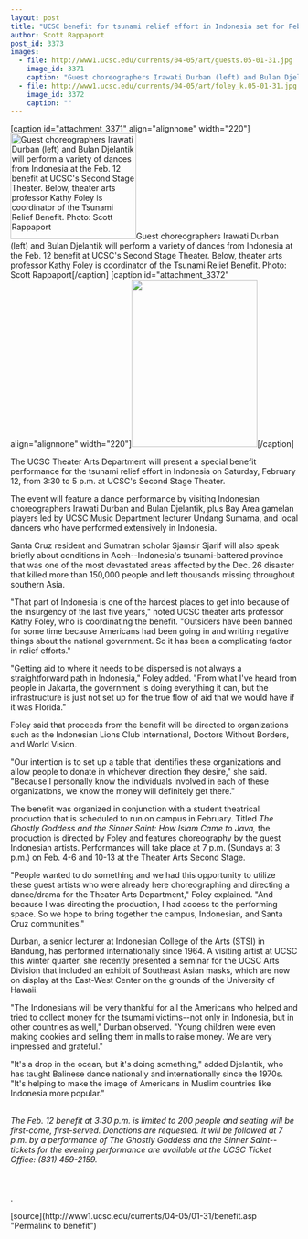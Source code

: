 ```yaml
---
layout: post
title: "UCSC benefit for tsunami relief effort in Indonesia set for February 12"
author: Scott Rappaport
post_id: 3373
images:
  - file: http://www1.ucsc.edu/currents/04-05/art/guests.05-01-31.jpg
    image_id: 3371
    caption: "Guest choreographers Irawati Durban (left) and Bulan Djelantik will perform a variety of dances from Indonesia at the Feb. 12 benefit at UCSC's Second Stage Theater. Below, theater arts professor Kathy Foley is coordinator of the Tsunami Relief Benefit. Photo: Scott Rappaport"
  - file: http://www1.ucsc.edu/currents/04-05/art/foley_k.05-01-31.jpg
    image_id: 3372
    caption: ""
---
```


[caption id="attachment_3371" align="alignnone" width="220"]<a href="http://localhost/mysite/wp-content/uploads/2005/01/guests.05-01-31.jpg"><img class="size-full wp-image-3371" src="http://localhost/mysite/wp-content/uploads/2005/01/guests.05-01-31.jpg" alt="Guest choreographers Irawati Durban (left) and Bulan Djelantik will perform a variety of dances from Indonesia at the Feb. 12 benefit at UCSC's Second Stage Theater. Below, theater arts professor Kathy Foley is coordinator of the Tsunami Relief Benefit. Photo: Scott Rappaport" width="220" height="185" /></a>Guest choreographers Irawati Durban (left) and Bulan Djelantik will perform a variety of dances from Indonesia at the Feb. 12 benefit at UCSC's Second Stage Theater. Below, theater arts professor Kathy Foley is coordinator of the Tsunami Relief Benefit. Photo: Scott Rappaport[/caption]
[caption id="attachment_3372" align="alignnone" width="220"]<a href="http://localhost/mysite/wp-content/uploads/2005/01/foley_k.05-01-31.jpg"><img class="size-full wp-image-3372" src="http://localhost/mysite/wp-content/uploads/2005/01/foley_k.05-01-31.jpg" alt="" width="220" height="293" /></a>[/caption]
<a name="content" id="content"></a>
<p>
  The UCSC Theater Arts Department will present a special benefit performance for the tsunami relief effort in Indonesia on Saturday, February 12, from 3:30 to 5 p.m. at UCSC's Second Stage Theater.<br>
</p>
<p>
  The event will feature a dance performance by visiting Indonesian choreographers Irawati Durban and Bulan Djelantik, plus Bay Area gamelan players led by UCSC Music Department lecturer Undang Sumarna, and local dancers who have performed extensively in Indonesia.<br>
</p>
<p>
  Santa Cruz resident and Sumatran scholar Sjamsir Sjarif will also speak briefly about conditions in Aceh--Indonesia's tsunami-battered province that was one of the most devastated areas affected by the Dec. 26 disaster that killed more than 150,000 people and left thousands missing throughout southern Asia.
</p>
<p>
  "That part of Indonesia is one of the hardest places to get into because of the insurgency of the last five years," noted UCSC theater arts professor Kathy Foley, who is coordinating the benefit. "Outsiders have been banned for some time because Americans had been going in and writing negative things about the national government. So it has been a complicating factor in relief efforts."
</p>
<p>
  "Getting aid to where it needs to be dispersed is not always a straightforward path in Indonesia," Foley added. "From what I've heard from people in Jakarta, the government is doing everything it can, but the infrastructure is just not set up for the true flow of aid that we would have if it was Florida."
</p>
<p>
  Foley said that proceeds from the benefit will be directed to organizations such as the Indonesian Lions Club International, Doctors Without Borders, and World Vision.
</p>
<p>
  "Our intention is to set up a table that identifies these organizations and allow people to donate in whichever direction they desire," she said. "Because I personally know the individuals involved in each of these organizations, we know the money will definitely get there."
</p>
<p>
  The benefit was organized in conjunction with a student theatrical production that is scheduled to run on campus in February. Titled <i>The Ghostly Goddess and the Sinner Saint: How Islam Came to Java,</i> the production is directed by Foley and features choreography by the guest Indonesian artists. Performances will take place at 7 p.m. (Sundays at 3 p.m.) on Feb. 4-6 and 10-13 at the Theater Arts Second Stage.
</p>
<p>
  "People wanted to do something and we had this opportunity to utilize these guest artists who were already here choreographing and directing a dance/drama for the Theater Arts Department," Foley explained. "And because I was directing the production, I had access to the performing space. So we hope to bring together the campus, Indonesian, and Santa Cruz communities."<br>
</p>
<p>
  Durban, a senior lecturer at Indonesian College of the Arts (STSI) in Bandung, has performed internationally since 1964. A visiting artist at UCSC this winter quarter, she recently presented a seminar for the UCSC Arts Division that included an exhibit of Southeast Asian masks, which are now on display at the East-West Center on the grounds of the University of Hawaii.<br>
</p>
<p>
  "The Indonesians will be very thankful for all the Americans who helped and tried to collect money for the tsumami victims--not only in Indonesia, but in other countries as well," Durban observed. "Young children were even making cookies and selling them in malls to raise money. We are very impressed and grateful."<br>
</p>
<p>
  "It's a drop in the ocean, but it's doing something," added Djelantik, who has taught Balinese dance nationally and internationally since the 1970s. "It's helping to make the image of Americans in Muslim countries like Indonesia more popular."<br>
</p>
<p>
  <br>
  <i>The Feb. 12 benefit at 3:30 p.m. is limited to 200 people and seating will be first-come, first-served. Donations are requested. It will be followed at 7 p.m. by a performance of The Ghostly Goddess and the Sinner Saint--tickets for the evening performance are available at the UCSC Ticket Office: (831) 459-2159.</i><br>
  <br>
  <br>
  <br>
  .<br>
</p>
[source](http://www1.ucsc.edu/currents/04-05/01-31/benefit.asp "Permalink to benefit")
